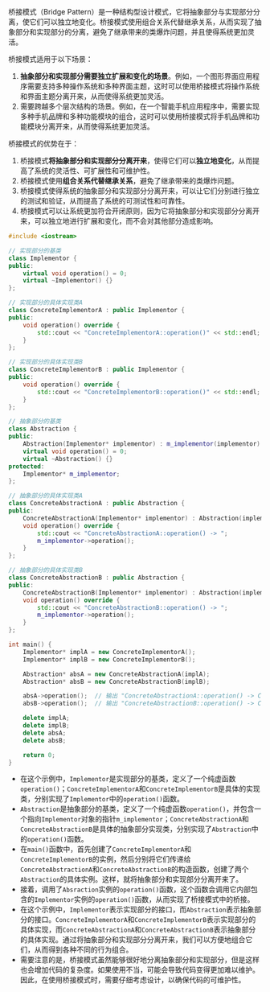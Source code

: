 桥接模式（Bridge Pattern）是一种结构型设计模式，它将抽象部分与实现部分分离，使它们可以独立地变化。桥接模式使用组合关系代替继承关系，从而实现了抽象部分和实现部分的分离，避免了继承带来的类爆炸问题，并且使得系统更加灵活。

桥接模式适用于以下场景：

1. **抽象部分和实现部分需要独立扩展和变化的场景**。例如，一个图形界面应用程序需要支持多种操作系统和多种界面主题，这时可以使用桥接模式将操作系统和界面主题分离开来，从而使得系统更加灵活。
2. 需要跨越多个层次结构的场景。例如，在一个智能手机应用程序中，需要实现多种手机品牌和多种功能模块的组合，这时可以使用桥接模式将手机品牌和功能模块分离开来，从而使得系统更加灵活。

桥接模式的优势在于：

1. 桥接模式**将抽象部分和实现部分分离开来**，使得它们可以**独立地变化**，从而提高了系统的灵活性、可扩展性和可维护性。
2. 桥接模式使用**组合关系代替继承关系**，避免了继承带来的类爆炸问题。
3. 桥接模式使得系统的抽象部分和实现部分分离开来，可以让它们分别进行独立的测试和验证，从而提高了系统的可测试性和可靠性。
4. 桥接模式可以让系统更加符合开闭原则，因为它将抽象部分和实现部分分离开来，可以独立地进行扩展和变化，而不会对其他部分造成影响。

```cpp
#include <iostream>

// 实现部分的基类
class Implementor {
public:
    virtual void operation() = 0;
    virtual ~Implementor() {}
};

// 实现部分的具体实现类A
class ConcreteImplementorA : public Implementor {
public:
    void operation() override {
        std::cout << "ConcreteImplementorA::operation()" << std::endl;
    }
};

// 实现部分的具体实现类B
class ConcreteImplementorB : public Implementor {
public:
    void operation() override {
        std::cout << "ConcreteImplementorB::operation()" << std::endl;
    }
};

// 抽象部分的基类
class Abstraction {
public:
    Abstraction(Implementor* implementor) : m_implementor(implementor) {}
    virtual void operation() = 0;
    virtual ~Abstraction() {}
protected:
    Implementor* m_implementor;
};

// 抽象部分的具体实现类A
class ConcreteAbstractionA : public Abstraction {
public:
    ConcreteAbstractionA(Implementor* implementor) : Abstraction(implementor) {}
    void operation() override {
        std::cout << "ConcreteAbstractionA::operation() -> ";
        m_implementor->operation();
    }
};

// 抽象部分的具体实现类B
class ConcreteAbstractionB : public Abstraction {
public:
    ConcreteAbstractionB(Implementor* implementor) : Abstraction(implementor) {}
    void operation() override {
        std::cout << "ConcreteAbstractionB::operation() -> ";
        m_implementor->operation();
    }
};

int main() {
    Implementor* implA = new ConcreteImplementorA();
    Implementor* implB = new ConcreteImplementorB();

    Abstraction* absA = new ConcreteAbstractionA(implA);
    Abstraction* absB = new ConcreteAbstractionB(implB);

    absA->operation();  // 输出 "ConcreteAbstractionA::operation() -> ConcreteImplementorA::operation()"
    absB->operation();  // 输出 "ConcreteAbstractionB::operation() -> ConcreteImplementorB::operation()"

    delete implA;
    delete implB;
    delete absA;
    delete absB;

    return 0;
}

```

- 在这个示例中，`Implementor`是实现部分的基类，定义了一个纯虚函数`operation()`；`ConcreteImplementorA`和`ConcreteImplementorB`是具体的实现类，分别实现了`Implementor`中的`operation()`函数。
- `Abstraction`是抽象部分的基类，定义了一个纯虚函数`operation()`，并包含一个指向`Implementor`对象的指针`m_implementor`；`ConcreteAbstractionA`和`ConcreteAbstractionB`是具体的抽象部分实现类，分别实现了`Abstraction`中的`operation()`函数。
- 在`main()`函数中，首先创建了`ConcreteImplementorA`和`ConcreteImplementorB`的实例，然后分别将它们传递给`ConcreteAbstractionA`和`ConcreteAbstractionB`的构造函数，创建了两个`Abstraction`的具体实例。这样，就将抽象部分和实现部分分离开来了。
- 接着，调用了`Absraction`实例的`operation()`函数，这个函数会调用它内部包含的`Implementor`实例的`operation()`函数，从而实现了桥接模式中的桥接。
- 在这个示例中，`Implementor`表示实现部分的接口，而`Abstraction`表示抽象部分的接口。`ConcreteImplementorA`和`ConcreteImplementorB`表示实现部分的具体实现，而`ConcreteAbstractionA`和`ConcreteAbstractionB`表示抽象部分的具体实现。通过将抽象部分和实现部分分离开来，我们可以方便地组合它们，从而得到各种不同的行为组合。
- 需要注意的是，桥接模式虽然能够很好地分离抽象部分和实现部分，但是这样也会增加代码的复杂度。如果使用不当，可能会导致代码变得更加难以维护。因此，在使用桥接模式时，需要仔细考虑设计，以确保代码的可维护性。